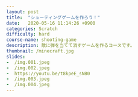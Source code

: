 ```yaml
---
layout: post
title:  "シューティングゲームを作ろう！"
date:   2020-05-16 11:14:26 +0900
categories: Scratch
difficulty: hard
course-name: shooting-game
description: 敵に弾を当てて消すゲームを作るコースです。
thumbnail: /minecraft.jpg
slides:
-  /img.001.jpeg
-  /img.002.jpeg
-  https://youtu.be/t8kpeE_sNB0
-  /img.003.jpeg
-  /img.004.jpeg
---
```

